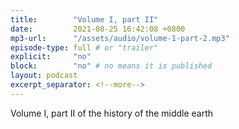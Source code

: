```yaml
---
title:        "Volume I, part II"
date:         2021-08-25 16:42:08 +0800
mp3-url:      "/assets/audio/volume-1-part-2.mp3"
episode-type: full # or "trailer"
explicit:     "no"
block:        "no" # no means it is published
layout: podcast
excerpt_separator: <!--more-->
---
```


<!--more-->

Volume I, part II of the history of the middle earth
